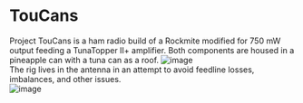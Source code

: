 # TouCans  
Project TouCans is a ham radio build of a Rockmite modified for 750 mW output feeding a TunaTopper II+ amplifier. Both components are housed in a pineapple can with a tuna can as a roof.  ![image](https://github.com/hcarter333/TouCans/assets/363004/7b2486cf-2860-454f-baad-976f09169ea0)  
The rig lives in the antenna in an attempt to avoid feedline losses, imbalances, and other issues.  
![image](https://github.com/hcarter333/TouCans/assets/363004/8beaafcb-d9aa-4c34-b485-31ed01d0f5f8)
